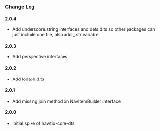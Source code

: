 ### Change Log

#### 2.0.4
* Add underscore.string interfaces and defs.d.ts so other packages can just include one file, also add _.str variable

#### 2.0.3
* Add perspective interfaces

#### 2.0.2
* Add lodash.d.ts

#### 2.0.1
* Add missing join method on NavItemBuilder interface

#### 2.0.0
* Initial spike of hawtio-core-dts
